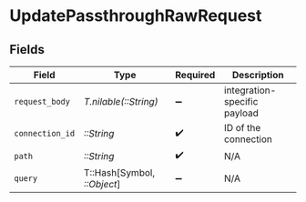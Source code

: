 # UpdatePassthroughRawRequest


## Fields

| Field                        | Type                         | Required                     | Description                  |
| ---------------------------- | ---------------------------- | ---------------------------- | ---------------------------- |
| `request_body`               | *T.nilable(::String)*        | :heavy_minus_sign:           | integration-specific payload |
| `connection_id`              | *::String*                   | :heavy_check_mark:           | ID of the connection         |
| `path`                       | *::String*                   | :heavy_check_mark:           | N/A                          |
| `query`                      | T::Hash[Symbol, *::Object*]  | :heavy_minus_sign:           | N/A                          |